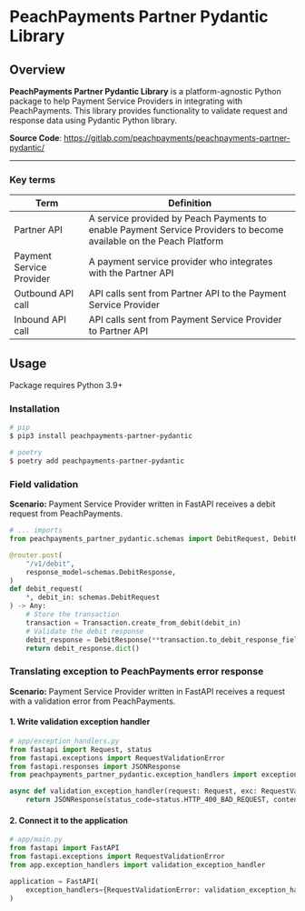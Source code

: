 # PeachPayments Partner Pydantic Library

## Overview

**PeachPayments Partner Pydantic Library** is a platform-agnostic Python package to help Payment Service Providers in integrating with PeachPayments. This library provides functionality to validate request and response data using Pydantic Python library.

**Source Code**: <https://gitlab.com/peachpayments/peachpayments-partner-pydantic/>

* * *

### Key terms

| Term                     | Definition                                                                                                         |
| ------------------------ | ------------------------------------------------------------------------------------------------------------------ |
| Partner API              | A service provided by Peach Payments to enable Payment Service Providers to become available on the Peach Platform |
| Payment Service Provider | A payment service provider who integrates with the Partner API                                                     |
| Outbound API call        | API calls sent from Partner API to the Payment Service Provider                                                    |
| Inbound API call         | API calls sent from Payment Service Provider to Partner API                                                        |

## Usage

Package requires Python 3.9+

### Installation

```sh
# pip
$ pip3 install peachpayments-partner-pydantic
```

```sh
# poetry
$ poetry add peachpayments-partner-pydantic
```

### Field validation

**Scenario:** Payment Service Provider written in FastAPI receives a debit request from PeachPayments.

```python
# ... imports
from peachpayments_partner_pydantic.schemas import DebitRequest, DebitResponse

@router.post(
    "/v1/debit",
    response_model=schemas.DebitResponse,
)
def debit_request(
    *, debit_in: schemas.DebitRequest
) -> Any:
    # Store the transaction
    transaction = Transaction.create_from_debit(debit_in)
    # Validate the debit response
    debit_response = DebitResponse(**transaction.to_debit_response_fields())
    return debit_response.dict()
```

### Translating exception to PeachPayments error response

**Scenario:** Payment Service Provider written in FastAPI receives a request with a validation error from PeachPayments.

#### 1. Write validation exception handler

```python
# app/exception_handlers.py
from fastapi import Request, status
from fastapi.exceptions import RequestValidationError
from fastapi.responses import JSONResponse
from peachpayments_partner_pydantic.exception_handlers import exception_to_response

async def validation_exception_handler(request: Request, exc: RequestValidationError) -> JSONResponse:
    return JSONResponse(status_code=status.HTTP_400_BAD_REQUEST, content=exception_to_response(exc))
```

#### 2. Connect it to the application

```python
# app/main.py
from fastapi import FastAPI
from fastapi.exceptions import RequestValidationError
from app.exception_handlers import validation_exception_handler

application = FastAPI(
    exception_handlers={RequestValidationError: validation_exception_handler},
)
```
